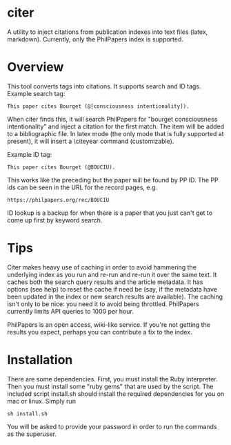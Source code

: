 # citer

A utility to inject citations from publication indexes into text files (latex, markdown). Currently, only the PhilPapers index is supported.

# Overview

This tool converts tags into citations. It supports search and ID tags.
Example search tag:

`This paper cites Bourget (@[consciousness intentionality]).`

When citer finds this, it will search PhilPapers for "bourget
consciousness intentionality" and inject a citation for the first match.
The item will be added to a bibliographic file. In latex mode (the only
mode that is fully supported at present), it will insert a \citeyear
command (customizable). 

Example ID tag:

`This paper cites Bourget (@BOUCIU).`

This works like the preceding but the paper will be found by PP ID. The PP
ids can be seen in the URL for the record pages, e.g.

`https://philpapers.org/rec/BOUCIU`

ID lookup is a backup for when there is a paper that you just can't get
to come up first by keyword search.

# Tips

Citer makes heavy use of caching in order to avoid hammering the
underlying index as you run and re-run and re-run it over the same text.
It caches both the search query results and the article metadata. It has
options (see help) to reset the cache if need be (say, if the metadata
have been updated in the index or new search results are available).
The caching isn't only to be nice: you need it to avoid being throttled.
PhilPapers currently limits API queries to 1000 per hour.

PhilPapers is an open access, wiki-like service. If you're not getting
the results you expect, perhaps you can contribute a fix to the index.

# Installation

There are some dependencies. First, you must install the Ruby
interpreter. Then you must install some "ruby gems" that are used by the
script. The included script install.sh should install the required
dependencies for you on mac or linux. Simply run

`sh install.sh`

You will be asked to provide your password in order to run the commands
as the superuser.


